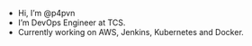 - Hi, I’m @p4pvn
- I’m DevOps Engineer at TCS.
- Currently working on AWS, Jenkins, Kubernetes and Docker.
